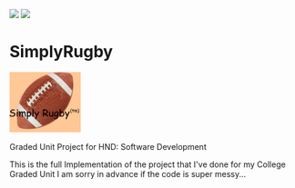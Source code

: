 ![](https://img.shields.io/badge/license-UNLICENSE-green)
![](https://img.shields.io/badge/.NET%20Framework-4.7.2-blue)

# SimplyRugby
<img src ="https://github.com/KamilChwe/SimplyRugby/blob/master/SimplyRugby/SimplyLogo.png?raw=true" width = 125 height = 106.5>

Graded Unit Project for HND: Software Development

This is the full Implementation of the project that I've done for my College Graded Unit
I am sorry in advance if the code is super messy...
